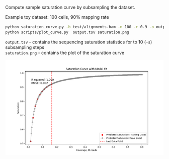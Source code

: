 
Compute sample saturation curve by subsampling the dataset. 

Example toy dataset: 100 cells, 90% mapping rate

```bash
python saturation_curve.py -b test/alignments.bam -n 100 -r 0.9 -o output.tsv
python scripts/plot_curve.py  output.tsv saturation.png 
```
`output.tsv` - contains the sequencing saturation statistics for to 10 (`-s`) subsampling steps   
`saturation.png` - contains the plot of the saturation curve

![Saturation curve](saturation.png)

